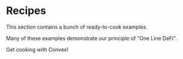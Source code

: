 # Recipes

This section contains a bunch of ready-to-cook examples.

Many of these examples demonstrate our principle of "One Line DeFi".

Get cooking with Convex!